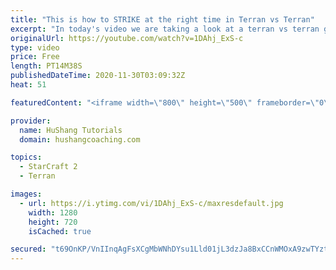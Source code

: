 ```yaml
---
title: "This is how to STRIKE at the right time in Terran vs Terran"
excerpt: "In today's video we are taking a look at a terran vs terran game I played that showcases some patience and how I like to calculate when it's the correct time to attack!  Coaching -------------------------------------------------------------------------- Website: https://www.hushangcoaching.com  Interested"
originalUrl: https://youtube.com/watch?v=1DAhj_ExS-c
type: video
price: Free
length: PT14M38S
publishedDateTime: 2020-11-30T03:09:32Z
heat: 51

featuredContent: "<iframe width=\"800\" height=\"500\" frameborder=\"0\" src=\"https://www.youtube.com/embed/1DAhj_ExS-c\" allow=\"accelerometer; autoplay; encrypted-media; gyroscope; picture-in-picture\" allowfullscreen></iframe>"

provider:
  name: HuShang Tutorials
  domain: hushangcoaching.com

topics:
  - StarCraft 2
  - Terran

images:
  - url: https://i.ytimg.com/vi/1DAhj_ExS-c/maxresdefault.jpg
    width: 1280
    height: 720
    isCached: true

secured: "t69OnKP/VnIInqAgFsXCgMbWNhDYsu1Lld01jL3dzJa8BxCCnWMOxA9zwTYztS9wSz92qnhPWTGpAVxXHUDjKMclH3HXt+z6WBk1K9BN+gF64DlIFynpiqw4w6vzPqO3QrbST19B4MAZvSG/EkOlRvjtK9b0xkypRvUd93N+8lgoOP2gPjSQWAD9VhPymIbDJPvemlstJxQBsAY2uCFKbTAGPndRgiCrcn/6+Y9RdTylObQ1dT5pO/v8Fl17VEvydjwuohTk+laTGgFoGCbtC3/WeAnl256QbXvN+CWNrwdQs5bkyw4dzPSXemUZq1NedR8keElshD7c8+k9t6GQb1yWlEk3U9BbNqK1eoXF91H+sEhu0rPzzraMMSpfkPkA8iQyL/84XlIfTbqAdenq2U3KAoQpzTQWd/cW6vrTyPA=;YFatKl0Dxv0zyKiQpiMERA=="
---
```


